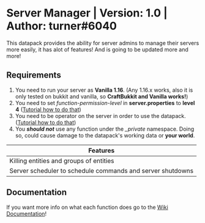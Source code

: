 # Server Manager | Version: 1.0 | Author: turner#6040

This datapack provides the ability for server admins to manage their servers more easily, it has alot of features! And is going to be updated more and more!

## Requirements
1. You need to run your server as **Vanilla 1.16**. (Any 1.16.x works, also it is only tested on bukkit and vanilla, so **CraftBukkit and Vanilla works!**)
1. You need to set *function-permission-level* in **server.properties** to **level 4** ([Tutorial how to do that](LINK_TO_WIKI))
1. You need to be operator on the server in order to use the datapack. ([Tutorial how to do that](LINK_TO_WIKI))
1. You ***should not*** use any function under the *_private* namespace. Doing so, could cause damage to the datapack's working data or **your world**.

Features |
-------- |
Killing entities and groups of entities |
Server scheduler to schedule commands and server shutdowns |

## Documentation
If you want more info on what each function does go to the [Wiki Documentation](https://github.com/xXTurnerLP/mc-server-manager/wiki)!
